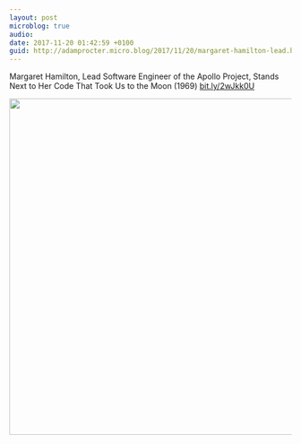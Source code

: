 ```yaml
---
layout: post
microblog: true
audio: 
date: 2017-11-20 01:42:59 +0100
guid: http://adamprocter.micro.blog/2017/11/20/margaret-hamilton-lead.html
---
```

Margaret Hamilton, Lead Software Engineer of the Apollo Project, Stands Next to Her Code That Took Us to the Moon (1969) [bit.ly/2wJkk0U](http://bit.ly/2wJkk0U)

<img src="http://discursive.adamprocter.co.uk/uploads/2017/48c2c1ae92.jpg" width="600" height="600" />
